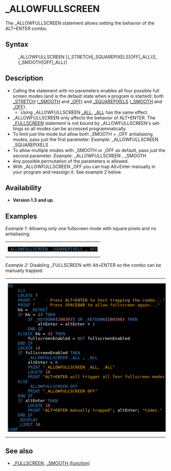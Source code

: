 <style>pre.codeide, pre.outputfixed, .outputcrt0 { background-color: #000 !important; color: #FFF !important; }</style><!DOCTYPE html>
<html class="client-nojs" dir="ltr" lang="en">
<head>
<title>_ALLOWFULLSCREEN - QB64 Phoenix Edition Wiki</title>
</head>
<body class="mediawiki ltr sitedir-ltr mw-hide-empty-elt ns-0 ns-subject page-ALLOWFULLSCREEN rootpage-ALLOWFULLSCREEN skin-vector action-view skin-vector-legacy vector-feature-language-in-header-enabled vector-feature-language-in-main-page-header-disabled vector-feature-language-alert-in-sidebar-disabled vector-feature-sticky-header-disabled vector-feature-sticky-header-edit-disabled vector-feature-table-of-contents-disabled vector-feature-visual-enhancement-next-disabled">
<div class="mw-body" id="content" role="main">
<a id="top"></a>
<h1 class="firstHeading mw-first-heading" id="firstHeading">_ALLOWFULLSCREEN</h1>
<div class="vector-body" id="bodyContent">
<div class="mw-body-content mw-content-ltr" dir="ltr" id="mw-content-text" lang="en"><div class="mw-parser-output"><p>The <a class="mw-selflink selflink">_ALLOWFULLSCREEN</a> statement allows setting the behavior of the ALT+ENTER combo.
</p>
<h2><span class="mw-headline" id="Syntax">Syntax</span></h2>
<dl><dd><a class="mw-selflink selflink">_ALLOWFULLSCREEN</a> [{_STRETCH|_SQUAREPIXELS|OFF|_ALL}][, {_SMOOTH|OFF|_ALL}]</dd></dl>
<p>
</p>
<h2><span class="mw-headline" id="Description">Description</span></h2>
<ul><li>Calling the statement with no parameters enables all four possible full screen modes (and is the default state when a program is started): both <a class="mw-redirect" href="STRETCH" title="STRETCH">_STRETCH</a> (<a class="mw-redirect" href="SMOOTH" title="SMOOTH">_SMOOTH</a> and <a href="OFF" title="OFF">_OFF</a>) and <a class="mw-redirect" href="SQUAREPIXELS" title="SQUAREPIXELS">_SQUAREPIXELS</a> (<a class="mw-redirect" href="SMOOTH" title="SMOOTH">_SMOOTH</a> and <a href="OFF" title="OFF">_OFF</a>).
<ul><li>Using <a class="mw-selflink selflink">_ALLOWFULLSCREEN</a> <a class="mw-redirect" href="ALL" title="ALL">_ALL</a>, <a class="mw-redirect" href="ALL" title="ALL">_ALL</a> has the same effect.</li></ul></li>
<li><a class="mw-selflink selflink">_ALLOWFULLSCREEN</a> only affects the behavior of ALT+ENTER. The <a href="FULLSCREEN" title="FULLSCREEN">_FULLSCREEN</a> statement is not bound by <a class="mw-selflink selflink">_ALLOWFULLSCREEN</a>'s settings so all modes can be accessed programmatically.</li>
<li>To limit just the mode but allow both _SMOOTH + _OFF antialiasing modes, pass just the first parameter: <i>Example:</i> <a class="mw-selflink selflink">_ALLOWFULLSCREEN</a> _SQUAREPIXELS</li>
<li>To allow multiple modes with _SMOOTH or _OFF as default, pass just the second parameter. <i>Example:</i> <a class="mw-selflink selflink">_ALLOWFULLSCREEN</a> , _SMOOTH</li>
<li>Any possible permutation of the parameters is allowed.</li>
<li>With <a class="mw-selflink selflink">_ALLOWFULLSCREEN</a> _OFF you can trap Alt+Enter manually in your program and reassign it. See example 2 below.</li></ul>
<p>
</p>
<h2><span class="mw-headline" id="Availability">Availability</span></h2>
<ul><li><b>Version 1.3 and up</b>.</li></ul>
<p>
</p>
<h2><span class="mw-headline" id="Examples">Examples</span></h2>
<p><i>Example 1:</i> Allowing only one fullscreen mode with square pixels and no antialiasing:
</p>
<table cellpadding="15px" width="100%">
<tbody><tr>
<td><pre class="codeide"><a class="mw-selflink selflink"><span style="color:#4593D8;">_ALLOWFULLSCREEN</span></a> <a class="mw-redirect" href="SQUAREPIXELS" title="SQUAREPIXELS"><span style="color:#4593D8;">_SQUAREPIXELS</span></a> , <a href="OFF" title="OFF"><span style="color:#4593D8;">OFF</span></a>
</pre>
</td></tr></tbody></table>
<p><i>Example 2:</i> Disabling _FULLSCREEN with Alt+ENTER so the combo can be manually trapped:
</p>
<table cellpadding="15px" width="100%">
<tbody><tr>
<td><pre class="codeide"><a class="mw-redirect" href="DO" title="DO"><span style="color:#4593D8;">DO</span></a>
    <a href="CLS" title="CLS"><span style="color:#4593D8;">CLS</span></a>
    <a href="LOCATE" title="LOCATE"><span style="color:#4593D8;">LOCATE</span></a> <span style="color:#F580B1;">7</span>
    <a href="PRINT" title="PRINT"><span style="color:#4593D8;">PRINT</span></a> <span style="color:#FFB100;">"    - Press ALT+ENTER to test trapping the combo..."</span>
    <a href="PRINT" title="PRINT"><span style="color:#4593D8;">PRINT</span></a> <span style="color:#FFB100;">"    _ Press SPACEBAR to allow fullscreen again..."</span>
    k&amp; = <a href="KEYHIT" title="KEYHIT"><span style="color:#4593D8;">_KEYHIT</span></a>
    <a class="mw-redirect" href="IF" title="IF"><span style="color:#4593D8;">IF</span></a> k&amp; = <span style="color:#F580B1;">13</span> <a href="THEN" title="THEN"><span style="color:#4593D8;">THEN</span></a>
        <a class="mw-redirect" href="IF" title="IF"><span style="color:#4593D8;">IF</span></a> <a href="KEYDOWN" title="KEYDOWN"><span style="color:#4593D8;">_KEYDOWN</span></a>(<span style="color:#F580B1;">100307</span>) <a href="OR_(boolean)" title="OR (boolean)"><span style="color:#4593D8;">OR</span></a> <a href="KEYDOWN" title="KEYDOWN"><span style="color:#4593D8;">_KEYDOWN</span></a>(<span style="color:#F580B1;">100308</span>) <a href="THEN" title="THEN"><span style="color:#4593D8;">THEN</span></a>
            altEnter = altEnter + <span style="color:#F580B1;">1</span>
        <a class="mw-redirect" href="END_IF" title="END IF"><span style="color:#4593D8;">END IF</span></a>
    <a href="ELSEIF" title="ELSEIF"><span style="color:#4593D8;">ELSEIF</span></a> k&amp; = <span style="color:#F580B1;">32</span> <a href="THEN" title="THEN"><span style="color:#4593D8;">THEN</span></a>
        fullscreenEnabled = <a href="NOT" title="NOT"><span style="color:#4593D8;">NOT</span></a> fullscreenEnabled
    <a class="mw-redirect" href="END_IF" title="END IF"><span style="color:#4593D8;">END IF</span></a>
    <a href="LOCATE" title="LOCATE"><span style="color:#4593D8;">LOCATE</span></a> <span style="color:#F580B1;">14</span>
    <a class="mw-redirect" href="IF" title="IF"><span style="color:#4593D8;">IF</span></a> fullscreenEnabled <a href="THEN" title="THEN"><span style="color:#4593D8;">THEN</span></a>
        <a class="mw-selflink selflink"><span style="color:#4593D8;">_ALLOWFULLSCREEN</span></a> <a class="mw-redirect" href="ALL" title="ALL"><span style="color:#4593D8;">_ALL</span></a> , <a class="mw-redirect" href="ALL" title="ALL"><span style="color:#4593D8;">_ALL</span></a>
        altEnter = <span style="color:#F580B1;">0</span>
        <a href="PRINT" title="PRINT"><span style="color:#4593D8;">PRINT</span></a> <span style="color:#FFB100;">"_ALLOWFULLSCREEN _ALL, _ALL"</span>
        <a href="LOCATE" title="LOCATE"><span style="color:#4593D8;">LOCATE</span></a> <span style="color:#F580B1;">18</span>
        <a href="PRINT" title="PRINT"><span style="color:#4593D8;">PRINT</span></a> <span style="color:#FFB100;">"ALT+ENTER will trigger all four fullscreen modes now."</span>
    <a href="ELSE" title="ELSE"><span style="color:#4593D8;">ELSE</span></a>
        <a class="mw-selflink selflink"><span style="color:#4593D8;">_ALLOWFULLSCREEN</span></a> <a href="OFF" title="OFF"><span style="color:#4593D8;">OFF</span></a>
        <a href="PRINT" title="PRINT"><span style="color:#4593D8;">PRINT</span></a> <span style="color:#FFB100;">"_ALLOWFULLSCREEN OFF"</span>
    <a class="mw-redirect" href="END_IF" title="END IF"><span style="color:#4593D8;">END IF</span></a>
    <a class="mw-redirect" href="IF" title="IF"><span style="color:#4593D8;">IF</span></a> altEnter <a href="THEN" title="THEN"><span style="color:#4593D8;">THEN</span></a>
        <a href="LOCATE" title="LOCATE"><span style="color:#4593D8;">LOCATE</span></a> <span style="color:#F580B1;">18</span>
        <a href="PRINT" title="PRINT"><span style="color:#4593D8;">PRINT</span></a> <span style="color:#FFB100;">"ALT+ENTER manually trapped"</span>; altEnter; <span style="color:#FFB100;">"times."</span>
    <a class="mw-redirect" href="END_IF" title="END IF"><span style="color:#4593D8;">END IF</span></a>
    <a href="DISPLAY" title="DISPLAY"><span style="color:#4593D8;">_DISPLAY</span></a>
    <a href="LIMIT" title="LIMIT"><span style="color:#4593D8;">_LIMIT</span></a> <span style="color:#F580B1;">30</span>
<a href="LOOP" title="LOOP"><span style="color:#4593D8;">LOOP</span></a>
</pre>
</td></tr></tbody></table>
<p>
</p>
<h2><span class="mw-headline" id="See_also">See also</span></h2>
<ul><li><a href="FULLSCREEN" title="FULLSCREEN">_FULLSCREEN</a>, <a href="SMOOTH_(function)" title="SMOOTH (function)">_SMOOTH (function)</a></li></ul>
<p>
</p>
<!-- 
NewPP limit report
Cached time: 20240714193301
Cache expiry: 86400
Reduced expiry: false
Complications: [show‐toc]
CPU time usage: 0.052 seconds
Real time usage: 0.069 seconds
Preprocessor visited node count: 475/1000000
Post‐expand include size: 3929/2097152 bytes
Template argument size: 885/2097152 bytes
Highest expansion depth: 4/100
Expensive parser function count: 0/100
Unstrip recursion depth: 0/20
Unstrip post‐expand size: 246/5000000 bytes
-->
<!--
Transclusion expansion time report (%,ms,calls,template)
100.00%   41.628      1 -total
 14.32%    5.960      2 Template:CodeStart
 13.91%    5.792     43 Template:Cl
  8.95%    3.726     18 Template:Text
  7.94%    3.305      1 Template:PageSyntax
  7.93%    3.301      1 Template:PageExamples
  7.41%    3.083      1 Template:PageSeeAlso
  6.07%    2.529      1 Template:PageAvailability
  5.95%    2.478      1 Template:PageDescription
  5.93%    2.469      2 Template:CodeEnd
-->
<!-- Saved in parser cache with key qb64pnix_mw19894-mwmb_:pcache:idhash:39-0!canonical and timestamp 20240714193301 and revision id 8255.
 -->
</div>
</div>
</div>
</div>
</body>
</html>